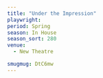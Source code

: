 ```yaml
---
title: "Under the Impression"
playwright:
period: Spring
season: In House
season_sort: 280
venue:
  - New Theatre

smugmug: DtC6mw
---
```

